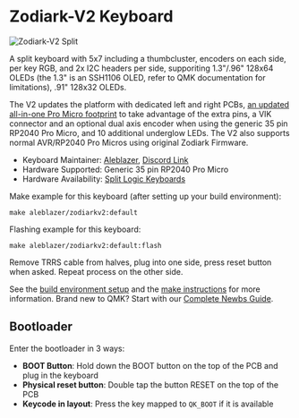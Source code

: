 # Zodiark-V2 Keyboard

![Zodiark-V2 Split](https://i.imgur.com/49O8aowl.jpg)

A split keyboard with 5x7 including a thumbcluster, encoders on each side, per key RGB, and 2x I2C headers per side, supporiting 1.3"/.96" 128x64 OLEDs (the 1.3" is an SSH1106 OLED, refer to QMK documentation for limitations), .91" 128x32 OLEDs.

The V2 updates the platform with dedicated left and right PCBs, [an updated all-in-one Pro Micro footprint](https://github.com/Aleblazer/TheOneProMicro) to take advantage of the extra pins, a VIK connector and an optional dual axis encoder when using the generic 35 pin RP2040 Pro Micro, and 10 additional underglow LEDs. The V2 also supports normal AVR/RP2040 Pro Micros using original Zodiark Firmware.

* Keyboard Maintainer: [Aleblazer](https://github.com/Aleblazer/), [Discord Link](https://discord.gg/BCSbXwskVt)
* Hardware Supported: Generic 35 pin RP2040 Pro Micro
* Hardware Availability: [Split Logic Keyboards](https://www.splitlogic.xyz/shop/pcb-kit/p/zodiark-7fyc5)

Make example for this keyboard (after setting up your build environment):

    make aleblazer/zodiarkv2:default

Flashing example for this keyboard:

    make aleblazer/zodiarkv2:default:flash

Remove TRRS cable from halves, plug into one side, press reset button when asked. Repeat process on the other side.

See the [build environment setup](https://docs.qmk.fm/#/getting_started_build_tools) and the [make instructions](https://docs.qmk.fm/#/getting_started_make_guide) for more information. Brand new to QMK? Start with our [Complete Newbs Guide](https://docs.qmk.fm/#/newbs).

## Bootloader

Enter the bootloader in 3 ways:

* **BOOT Button**: Hold down the BOOT button on the top of the PCB and plug in the keyboard 
* **Physical reset button**: Double tap the button RESET on the top of the PCB
* **Keycode in layout**: Press the key mapped to `QK_BOOT` if it is available
